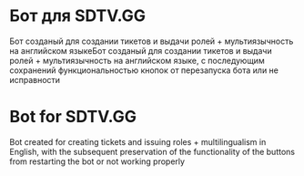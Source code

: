 # Бот для SDTV.GG

Бот созданый для создании тикетов и выдачи ролей + 
мультиязычность на английском языкеБот созданый для создании тикетов и выдачи ролей + мультиязычность на английском языке, с последующим сохранений функциональностью кнопок от перезапуска бота или не исправности

# Bot for SDTV.GG

 Bot created for creating tickets and issuing roles + multilingualism in English, with the subsequent preservation of the functionality of the buttons from restarting the bot or not working properly
